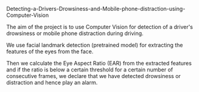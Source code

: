 Detecting-a-Drivers-Drowsiness-and-Mobile-phone-distraction-using-Computer-Vision

The aim of the project is to use Computer Vision for detection of a driver's drowsiness or mobile phone distraction during driving.

We use facial landmark detection (pretrained model) for extracting the features of the eyes from the face.

Then we calculate the Eye Aspect Ratio (EAR) from the extracted features and if the ratio is below a certain threshold for a certain number of consecutive frames, we declare that we have detected drowsiness or distraction and hence play an alarm.
